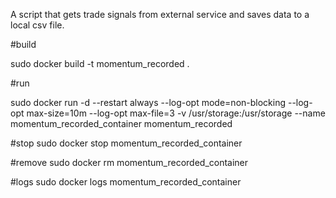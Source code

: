 A script that gets trade signals from external service and saves data to a local csv file. 

#build

sudo docker build -t momentum_recorded .

#run

sudo docker run -d --restart always --log-opt mode=non-blocking --log-opt max-size=10m --log-opt max-file=3 -v /usr/storage:/usr/storage --name momentum_recorded_container momentum_recorded

#stop
sudo docker stop momentum_recorded_container

#remove
sudo docker rm momentum_recorded_container

#logs
sudo docker logs momentum_recorded_container
